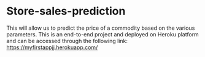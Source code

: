 # Store-sales-prediction
This will allow us to predict the price of a commodity based on the various parameters. This is an end-to-end project and deployed on Heroku platform and can be accessed through the following link: https://myfirstappjj.herokuapp.com/
